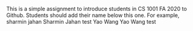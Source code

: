 This is a simple assignment to introduce students in CS 1001 FA 2020 to Github. Students should add their name below this one. For example,
sharmin jahan
Sharmin Jahan test
Yao Wang
Yao Wang test
